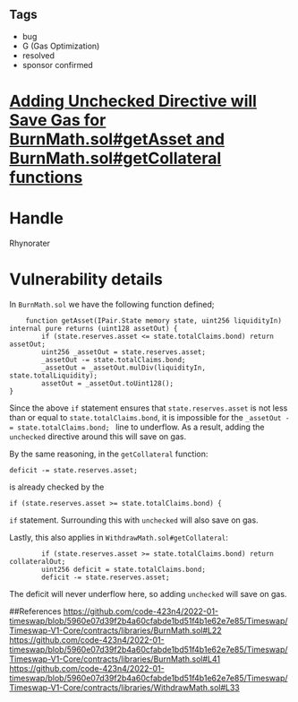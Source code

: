 ## Tags

- bug
- G (Gas Optimization)
- resolved
- sponsor confirmed

# [Adding Unchecked Directive will Save Gas for BurnMath.sol#getAsset and BurnMath.sol#getCollateral functions](https://github.com/code-423n4/2022-01-timeswap-findings/issues/183) 

# Handle

Rhynorater


# Vulnerability details

In `BurnMath.sol` we have the following function defined;
```
    function getAsset(IPair.State memory state, uint256 liquidityIn) internal pure returns (uint128 assetOut) {
        if (state.reserves.asset <= state.totalClaims.bond) return assetOut; 
        uint256 _assetOut = state.reserves.asset;
        _assetOut -= state.totalClaims.bond;
        _assetOut = _assetOut.mulDiv(liquidityIn, state.totalLiquidity);
        assetOut = _assetOut.toUint128();
}
```
Since the above `if` statement ensures that `state.reserves.asset` is  not less than or equal to `state.totalClaims.bond`, it is impossible for the `_assetOut -= state.totalClaims.bond; ` line to underflow. As a result, adding the `unchecked` directive around this will save on gas.

By the same reasoning, in the `getCollateral` function:
```
deficit -= state.reserves.asset;
```
is already checked by the 
```
if (state.reserves.asset >= state.totalClaims.bond) {
```
`if` statement. Surrounding this with `unchecked` will also save on gas.

Lastly, this also applies in `WithdrawMath.sol#getCollateral`:
```
        if (state.reserves.asset >= state.totalClaims.bond) return collateralOut;
        uint256 deficit = state.totalClaims.bond;
        deficit -= state.reserves.asset;
```
The deficit will never underflow here, so adding `unchecked` will save on gas. 

##References
https://github.com/code-423n4/2022-01-timeswap/blob/5960e07d39f2b4a60cfabde1bd51f4b1e62e7e85/Timeswap/Timeswap-V1-Core/contracts/libraries/BurnMath.sol#L22
https://github.com/code-423n4/2022-01-timeswap/blob/5960e07d39f2b4a60cfabde1bd51f4b1e62e7e85/Timeswap/Timeswap-V1-Core/contracts/libraries/BurnMath.sol#L41
https://github.com/code-423n4/2022-01-timeswap/blob/5960e07d39f2b4a60cfabde1bd51f4b1e62e7e85/Timeswap/Timeswap-V1-Core/contracts/libraries/WithdrawMath.sol#L33


